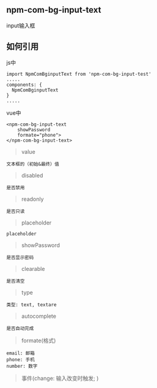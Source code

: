 ## npm-com-bg-input-text
input输入框

## 如何引用

js中

```
import NpmComBginputText from 'npm-com-bg-input-test'
.....
components: {
  NpmComBginputText
}
.....
```

vue中


```
<npm-com-bg-input-text
    showPassword 
    formate="phone">
</npm-com-bg-input-text>
```

> value

```
文本框的（初始&最终）值
```

> disabled

```
是否禁用
```

> readonly

```
是否只读
```
> placeholder

```
placeholder
```

> showPassword

```
是否显示密码
```
> clearable

```
是否清空
```
> type

```
类型: text, textare
```

> autocomplete

```
是否自动完成
```
> formate(格式)

```
email: 邮箱
phone: 手机
number: 数字
```

> 事件(change: 输入改变时触发; )
